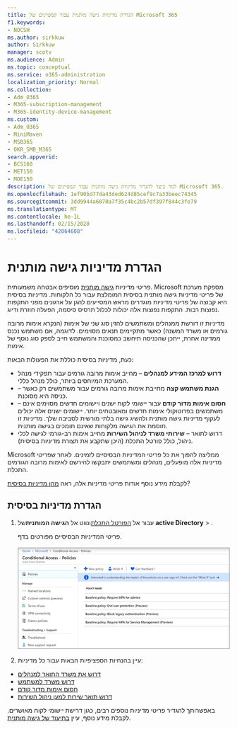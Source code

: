 ```yaml
---
title: הגדרת מדיניות גישה מותנית עבור קמפיינים של Microsoft 365
f1.keywords:
- NOCSH
ms.author: sirkkuw
author: Sirkkuw
manager: scotv
ms.audience: Admin
ms.topic: conceptual
ms.service: o365-administration
localization_priority: Normal
ms.collection:
- Adm_O365
- M365-subscription-management
- M365-identity-device-management
ms.custom:
- Adm_O365
- MiniMaven
- MSB365
- OKR_SMB_M365
search.appverid:
- BCS160
- MET150
- MOE150
description: למד כיצד להגדיר מדיניות גישה מותנית עבור קמפיינים של Microsoft 365.
ms.openlocfilehash: 1ef90bd77da43ded624d85cef9c7a33beec74345
ms.sourcegitcommit: 3dd9944a6070a7f35c4bc2b57df397f844c3fe79
ms.translationtype: MT
ms.contentlocale: he-IL
ms.lasthandoff: 02/15/2020
ms.locfileid: "42064608"
---
```

# <a name="set-up-conditional-access-policies"></a>הגדרת מדיניות גישה מותנית

פריטי מדיניות [גישה מותנית](https://docs.microsoft.com/azure/active-directory/conditional-access/overview) מוסיפים אבטחה משמעותית. Microsoft מספקת מערכת של פריטי מדיניות גישה מותנית בסיסית המומלצת עבור כל הלקוחות. מדיניות בסיסית היא קבוצה של פריטי מדיניות מוגדרים מראש המסייעים להגן על ארגונים מפני התקפות נפוצות רבות. התקפות נפוצות אלה יכולות לכלול תרסיס סיסמה, הפעלה חוזרת ודיוג.

מדיניות זו דורשת ממנהלים ומשתמשים להזין סוג שני של אימות (הנקרא אימות מרובה גורמים או משרד המשנה) כאשר מתקיימים תנאים מסוימים. לדוגמה, אם משתמש נכנס ממדינה אחרת, ייתכן שהכניסה תיחשב כמסוכנת והמשתמש חייב לספק סוג נוסף של אימות. 

כעת, מדיניות בסיסית כוללת את הפעולות הבאות:
- **דרוש למרכז המידע למנהלים** &ndash; מחייב אימות מרובה גורמים עבור תפקידי מנהל המערכת המיוחסים ביותר, כולל מנהל כללי.
- &ndash; **הגנת משתמש קצה** מחייבת אימות מרובה גורמים עבור משתמשים רק כאשר כניסה היא מסוכנת. 
- &ndash; **חסום אימות מדור קודם** עבור יישומי לקוח ישנים ויישומים חדשים מסוימים אינם משתמשים בפרוטוקולי אימות חדשים ומאובטחים יותר. יישומים ישנים אלה יכולים לעקוף מדיניות גישה מותנית ולהשיג גישה בלתי מורשית לסביבה שלך. מדיניות זו חוסמת את הגישה מלקוחות שאינם תומכים בגישה מותנית. 
- דרוש לתואר &ndash; **שירותי משרד לניהול השירות** מחייב אימות רב-גורמי לגישה לכלי ניהול, כולל פורטל התכלת (היכן שתקבע את תצורת מדיניות בסיסית). 

Microsoft ממליצה להפוך את כל פריטי המדיניות הבסיסיים לזמינים. לאחר שפריטי מדיניות אלה מופעלים, מנהלים ומשתמשים יתבקשו להירשם לאימות מרובה הגורמים התכלת.

לקבלת מידע נוסף אודות פריטי מדיניות אלה, ראה [מהן מדיניות בסיסית](https://docs.microsoft.com/azure/active-directory/conditional-access/concept-baseline-protection)?


## <a name="set-up-baseline-policies"></a>הגדרת מדיניות בסיסית

1. עבור אל [הפורטל התכלת](https://portal.azure.com)ונווט אל **הגישה המותנית**של **active Directory** \> .
    
    פריטי המדיניות הבסיסיים מפורטים בדף. <br/> <br/>
    ![דף המפרט מדיניות בסיסית עבור גישה מותנית.](../media/baslinepolicies.png)
1. עיין בהנחיות הספציפיות הבאות עבור כל מדיניות:

  - [דרוש את משרד התואר למנהלים](https://docs.microsoft.com/azure/active-directory/conditional-access/howto-baseline-protect-administrators)
- [דרוש משרד למשתמש](https://docs.microsoft.com/azure/active-directory/conditional-access/howto-baseline-protect-end-users)  
 - [חסום אימות מדור קודם](https://docs.microsoft.com/azure/active-directory/conditional-access/howto-baseline-protect-legacy-auth)
  - [דרוש תואר שירות למען ניהול השירות](https://docs.microsoft.com/azure/active-directory/conditional-access/howto-baseline-protect-azure)

באפשרותך להגדיר פריטי מדיניות נוספים רבים, כגון דרישת יישומי לקוח מאושרים. לקבלת מידע נוסף, עיין [בתיעוד של גישה מותנית](https://docs.microsoft.com/azure/active-directory/conditional-access/).
